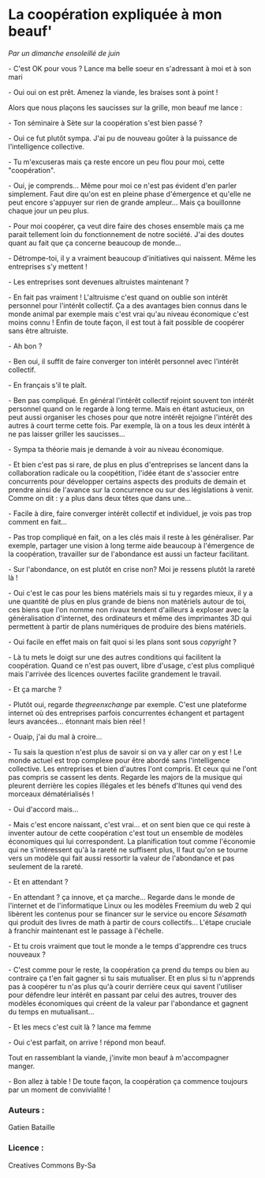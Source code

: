 # La coopération expliquée à mon beauf'
*Par un dimanche ensoleillé de juin*

\- C'est OK pour vous ? Lance ma belle soeur en s'adressant à moi et à son mari

\- Oui oui on est prêt. Amenez la viande, les braises sont à point !

Alors que nous plaçons les saucisses sur la grille, mon beauf me lance :

\- Ton séminaire à Sète sur la coopération s'est bien passé ?

\- Oui ce fut plutôt sympa. J'ai pu de nouveau goûter à la puissance de l'intelligence collective.

\- Tu m'excuseras mais ça reste encore un peu flou pour moi, cette "coopération".

\- Oui, je comprends... Même pour moi ce n'est pas évident d'en parler simplement. Faut dire qu'on est en pleine phase d'émergence et qu'elle ne peut encore s'appuyer sur rien de grande ampleur... Mais ça bouillonne chaque jour un peu plus.

\- Pour moi coopérer, ça veut dire faire des choses ensemble mais ça me parait tellement loin du fonctionnement de notre société. J'ai des doutes quant au fait que ça concerne beaucoup de monde...

\- Détrompe-toi, il y a vraiment beaucoup d'initiatives qui naissent. Même les entreprises s'y mettent !

\- Les entreprises sont devenues altruistes maintenant ?

\- En fait pas vraiment ! L'altruisme c'est quand on oublie son intérêt personnel pour l'intérêt collectif. Ça a des avantages bien connus dans le monde animal par exemple mais c'est vrai qu'au niveau économique c'est moins connu ! Enfin de toute façon, il est tout à fait possible de coopérer sans être altruiste.

\- Ah bon ?

\- Ben oui, il suffit de faire converger ton intérêt personnel avec l'intérêt collectif.

\- En  français s'il te plaît.

\- Ben pas compliqué. En général l'intérêt collectif rejoint souvent ton intérêt personnel quand on le regarde à long terme. Mais en étant astucieux, on peut aussi organiser les choses pour que notre intérêt rejoigne l'intérêt des autres à court terme cette fois. Par exemple, là on a tous les deux intérêt à ne pas laisser griller les saucisses...

\- Sympa ta théorie mais je demande à voir au niveau économique.

\- Et bien c'est pas si rare, de plus en plus d'entreprises se lancent dans la collaboration radicale ou la coopétition, l'idée étant de s'associer entre concurrents pour développer certains aspects des produits de demain et prendre ainsi de l'avance sur la concurrence ou sur des législations à venir. Comme on dit : y a plus dans deux têtes que dans une...

\- Facile à dire, faire converger intérêt collectif et individuel, je vois pas trop comment en fait... 

\- Pas trop compliqué en fait, on a les clés mais il reste à les généraliser. Par exemple, partager une vision à long terme aide beaucoup à l'émergence de la coopération, travailler sur de l'abondance est aussi un facteur facilitant.

\- Sur l'abondance, on est plutôt en crise non? Moi je ressens plutôt la rareté là !

\- Oui c'est le cas pour les biens matériels mais si tu y regardes mieux, il y a une quantité de plus en plus grande de biens non matériels autour de toi, ces biens que l'on nomme non rivaux tendent d'ailleurs à exploser avec la généralisation d'internet, des ordinateurs et même des imprimantes 3D qui permettent à partir de plans numériques de produire des biens matériels.

\- Oui facile en effet mais on fait quoi si les plans sont sous *copyright* ?

\- Là tu mets le doigt sur une des autres conditions qui facilitent la coopération. Quand ce n'est pas ouvert, libre d'usage, c'est plus compliqué mais l'arrivée des licences ouvertes facilite grandement le travail.

\- Et ça marche ?

\- Plutôt oui, regarde *thegreenxchange* par exemple. C'est une plateforme internet où des entreprises parfois concurrentes échangent et partagent leurs avancées... étonnant mais bien réel !

\- Ouaip, j'ai du mal à croire...

\- Tu sais la question n'est plus de savoir si on va y aller car on y est ! Le monde actuel est trop complexe pour être abordé sans l'intelligence collective. Les entreprises et bien d'autres l'ont compris. Et ceux qui ne l'ont pas compris se cassent les dents. Regarde les majors de la musique qui pleurent derrière les copies illégales et les bénefs d'Itunes qui vend des morceaux dématérialisés !

\- Oui d'accord mais...

\- Mais c'est encore naissant, c'est vrai... et on sent bien que ce qui reste à inventer autour de cette coopération c'est tout un ensemble de modèles économiques qui lui correspondent. La planification tout comme l'économie qui ne s'intéressent qu'à la rareté ne suffisent plus, Il faut qu'on se tourne vers un modèle qui fait aussi ressortir la valeur de l'abondance et pas seulement de la rareté.

\- Et en attendant ?

\- En attendant ? ça innove, et ça marche... Regarde dans le monde de l'internet et de l'informatique Linux ou les modèles Freemium du web 2 qui libèrent les contenus pour se financer sur le service ou encore *Sésamath* qui produit des livres de math à partir de cours collectifs... L'étape cruciale à franchir maintenant est le passage à l'échelle.

\- Et tu crois vraiment que tout le monde a le temps d'apprendre ces trucs nouveaux ?

\- C'est comme pour le reste, la coopération ça prend du temps ou bien au contraire ça t'en fait gagner si tu sais mutualiser. Et en plus si tu n'apprends pas à coopérer tu n'as plus qu'à courir derrière ceux qui savent l'utiliser pour défendre leur intérêt en passant par celui des autres, trouver des modèles économiques qui créent de la valeur par l'abondance et gagnent du temps en mutualisant...

\- Et les mecs c'est cuit là ? lance ma femme

\- Oui c'est parfait, on arrive ! répond mon beauf. 

Tout en rassemblant la viande, j'invite mon beauf à m'accompagner manger.

\- Bon allez à table ! De toute façon, la coopération ça commence toujours par un moment de convivialité !




###  Auteurs :
Gatien Bataille
###  Licence : 
Creatives Commons By-Sa
